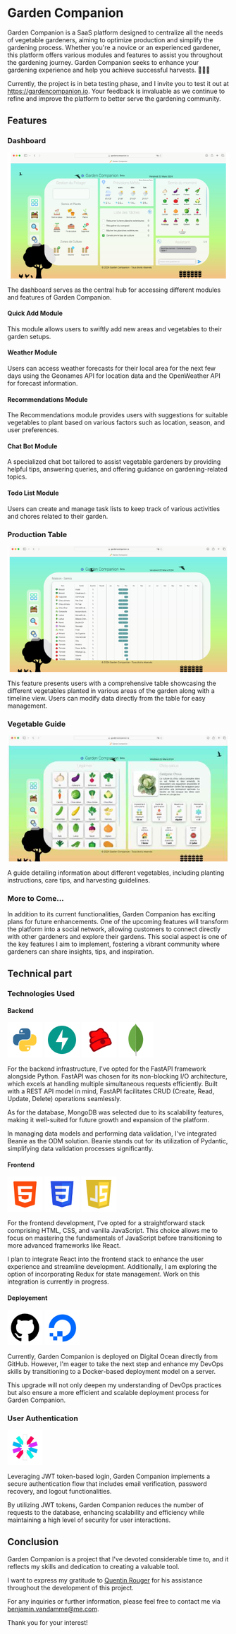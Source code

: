 # Garden Companion

Garden Companion is a SaaS platform designed to centralize all the needs of vegetable gardeners, aiming to optimize production and simplify the gardening process. Whether you're a novice or an experienced gardener, this platform offers various modules and features to assist you throughout the gardening journey. Garden Companion seeks to enhance your gardening experience and help you achieve successful harvests. 🌱🌻🍅

Currently, the project is in beta testing phase, and I invite you to test it out at https://gardencompanion.io. Your feedback is invaluable as we continue to refine and improve the platform to better serve the gardening community.

## Features

### Dashboard

![](./README-img/screenshots/dashboard.png)

The dashboard serves as the central hub for accessing different modules and features of Garden Companion.

#### Quick Add Module
This module allows users to swiftly add new areas and vegetables to their garden setups.

#### Weather Module
Users can access weather forecasts for their local area for the next few days using the Geonames API for location data and the OpenWeather API for forecast information.

#### Recommendations Module
The Recommendations module provides users with suggestions for suitable vegetables to plant based on various factors such as location, season, and user preferences.

#### Chat Bot Module
A specialized chat bot tailored to assist vegetable gardeners by providing helpful tips, answering queries, and offering guidance on gardening-related topics.

#### Todo List Module
Users can create and manage task lists to keep track of various activities and chores related to their garden.

### Production Table

![](./README-img/screenshots/productionTable.png)

This feature presents users with a comprehensive table showcasing the different vegetables planted in various areas of the garden along with a timeline view. Users can modify data directly from the table for easy management.

### Vegetable Guide

![](./README-img/screenshots/guide.jpg)

A guide detailing information about different vegetables, including planting instructions, care tips, and harvesting guidelines.

### More to Come...

In addition to its current functionalities, Garden Companion has exciting plans for future enhancements. One of the upcoming features will transform the platform into a social network, allowing customers to connect directly with other gardeners and explore their gardens. This social aspect is one of the key features I aim to implement, fostering a vibrant community where gardeners can share insights, tips, and inspiration.

## Technical part

### Technologies Used

#### Backend

![](./README-img/logos/python.png)
![](./README-img/logos/fastAPI.png)
![](./README-img/logos/beanie.png)
![](./README-img/logos/mongoDB.png)

For the backend infrastructure, I've opted for the FastAPI framework alongside Python. FastAPI was chosen for its non-blocking I/O architecture, which excels at handling multiple simultaneous requests efficiently. Built with a REST API model in mind, FastAPI facilitates CRUD (Create, Read, Update, Delete) operations seamlessly.

As for the database, MongoDB was selected due to its scalability features, making it well-suited for future growth and expansion of the platform.

In managing data models and performing data validation, I've integrated Beanie as the ODM solution. Beanie stands out for its utilization of Pydantic, simplifying data validation processes significantly.

#### Frontend

![](./README-img/logos/HTML.png)
![](./README-img/logos/CSS.png)
![](./README-img/logos/javaScript.png)

For the frontend development, I've opted for a straightforward stack comprising HTML, CSS, and vanilla JavaScript. This choice allows me to focus on mastering the fundamentals of JavaScript before transitioning to more advanced frameworks like React.

I plan to integrate React into the frontend stack to enhance the user experience and streamline development.
Additionally, I am exploring the option of incorporating Redux for state management.
Work on this integration is currently in progress.

#### Deployement

![](./README-img/logos/gitHub.png)
![](./README-img/logos/digitalOcean.png)

Currently, Garden Companion is deployed on Digital Ocean directly from GitHub. However, I'm eager to take the next step and enhance my DevOps skills by transitioning to a Docker-based deployment model on a server.

This upgrade will not only deepen my understanding of DevOps practices but also ensure a more efficient and scalable deployment process for Garden Companion.

### User Authentication

![](./README-img/logos/jwt.png)

Leveraging JWT token-based login, Garden Companion implements a secure authentication flow that includes email verification, password recovery, and logout functionalities.

By utilizing JWT tokens, Garden Companion reduces the number of requests to the database, enhancing scalability and efficiency while maintaining a high level of security for user interactions.

## Conclusion

Garden Companion is a project that I've devoted considerable time to, and it reflects my skills and dedication to creating a valuable tool.

I want to express my gratitude to [Quentin Rouger](https://github.com/quentinrouger) for his assistance throughout the development of this project.

For any inquiries or further information, please feel free to contact me via benjamin.vandamme@me.com.

Thank you for your interest!
